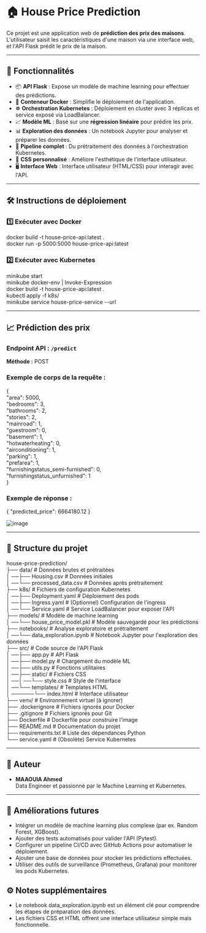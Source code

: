 # 🏠 House Price Prediction

Ce projet est une application web de **prédiction des prix des maisons**. L'utilisateur saisit les caractéristiques d'une maison via une interface web, et l'API Flask prédit le prix de la maison.

---

## 🚀 Fonctionnalités
- 📦 **API Flask** : Expose un modèle de machine learning pour effectuer des prédictions.
- 🐳 **Conteneur Docker** : Simplifie le déploiement de l'application.
- ☸️ **Orchestration Kubernetes** : Déploiement en cluster avec 3 réplicas et service exposé via LoadBalancer.
- 📈 **Modèle ML** : Basé sur une **régression linéaire** pour prédire les prix.
- 📊 **Exploration des données** : Un notebook Jupyter pour analyser et préparer les données.
- 🔄 **Pipeline complet** : Du prétraitement des données à l'orchestration Kubernetes.
- 🎨 **CSS personnalisé** : Améliore l'esthétique de l'interface utilisateur.
- 🖥️ **Interface Web** : Interface utilisateur (HTML/CSS) pour interagir avec l'API.

---

## 🛠️ Instructions de déploiement

### 1️⃣ Exécuter avec Docker
docker build -t house-price-api:latest .  
docker run -p 5000:5000 house-price-api:latest  

### 2️⃣ Exécuter avec Kubernetes
minikube start  
minikube docker-env | Invoke-Expression  
docker build -t house-price-api:latest .  
kubectl apply -f k8s/  
minikube service house-price-service --url  

---

## 📈 Prédiction des prix

### Endpoint API : `/predict`
**Méthode :** POST  

### Exemple de corps de la requête :
{  
  "area": 5000,  
  "bedrooms": 3,  
  "bathrooms": 2,  
  "stories": 2,  
  "mainroad": 1,  
  "guestroom": 0,  
  "basement": 1,  
  "hotwaterheating": 0,  
  "airconditioning": 1,  
  "parking": 1,  
  "prefarea": 1,  
  "furnishingstatus_semi-furnished": 0,  
  "furnishingstatus_unfurnished": 1  
}  

### Exemple de réponse :
{
  "predicted_price": 6664180.12
}

![image](https://github.com/user-attachments/assets/76efc704-2673-428f-952a-b50932b048fc)

---

## 📁 Structure du projet
house-price-prediction/  
├── data/                       # Données brutes et prétraitées  
│ ──├── Housing.csv             # Données initiales  
│ ──└── processed_data.csv      # Données après prétraitement  
├── k8s/                        # Fichiers de configuration Kubernetes  
│ ──├── Deployment.yaml         # Déploiement des pods  
│ ──├── Ingress.yaml            # (Optionnel) Configuration de l'ingress  
│ ──└── Service.yaml            # Service LoadBalancer pour exposer l'API  
├── models/                     # Modèle de machine learning  
│ ──└── house_price_model.pkl   # Modèle sauvegardé pour les prédictions  
├── notebooks/                  # Analyse exploratoire et prétraitement  
│ ──└── data_exploration.ipynb  # Notebook Jupyter pour l'exploration des données  
├── src/                        # Code source de l'API Flask  
│ ──├── app.py                  # API Flask  
│ ──├── model.py                # Chargement du modèle ML  
│ ──├── utils.py                # Fonctions utilitaires  
│ ──├── static/                 # Fichiers CSS  
│ ──│ ──└── style.css           # Style de l'interface  
│ ──└── templates/              # Templates HTML  
│ ──────└── index.html          # Interface utilisateur  
├── venv/                       # Environnement virtuel (à ignorer)  
├── .dockerignore               # Fichiers ignorés pour Docker  
├── .gitignore                  # Fichiers ignorés pour Git  
├── Dockerfile                  # Dockerfile pour construire l'image  
├── README.md                   # Documentation du projet  
├── requirements.txt            # Liste des dépendances Python  
└── service.yaml                # (Obsolète) Service Kubernetes  

---  

## 📜 Auteur
- **MAAOUIA Ahmed**    
  Data Engineer et passionné par le Machine Learning et Kubernetes.  

---

## 🌟 Améliorations futures
- Intégrer un modèle de machine learning plus complexe (par ex. Random Forest, XGBoost).  
- Ajouter des tests automatisés pour valider l'API (Pytest).  
- Configurer un pipeline CI/CD avec GitHub Actions pour automatiser le déploiement.
- Ajouter une base de données pour stocker les prédictions effectuées.
- Utiliser des outils de surveillance (Prometheus, Grafana) pour monitorer les pods Kubernetes.

## ⚙️ Notes supplémentaires
- Le notebook data_exploration.ipynb est un élément clé pour comprendre les étapes de préparation des données.
- Les fichiers CSS et HTML offrent une interface utilisateur simple mais fonctionnelle.

